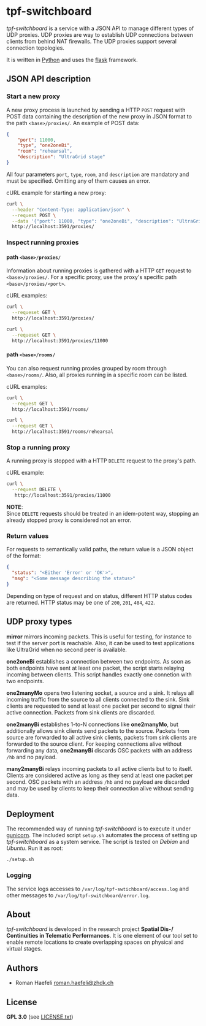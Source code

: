 # tpf-switchboard

*tpf-switchboard* is a service with a JSON API to manage different types
of UDP proxies. UDP proxies are way to establish UDP connections between
clients from behind NAT firewalls. The UDP proxies support several
connection topologies.

It is written in [Python](https://www.python.org/) and uses the
[flask](https://flask.palletsprojects.com/) framework.

## JSON API description

### Start a new proxy

A new proxy process is launched by sending a HTTP `POST` request with POST data
containing the description of the new proxy in JSON format to the path `<base>/proxies/`.
An example of POST data:

```json
{
    "port": 11000,
    "type", "one2oneBi",
    "room": "rehearsal",
    "description": "UltraGrid stage"
}
```

All four parameters `port`, `type`, `room`, and `description` are mandatory and must
be specified. Omitting any of them causes an error.

cURL example for starting a new proxy:

```bash
curl \
  --header "Content-Type: application/json" \
  --request POST \
  --data '{"port": 11000, "type": "one2oneBi", "description": "UltraGrid stage", "room": "rehearsal"}' \
  http://localhost:3591/proxies/
```

### Inspect running proxies

#### path `<base>/proxies/`

Information about running proxies is gathered with a HTTP `GET` request to `<base>/proxies/`. For
a specific proxy, use the proxy's specific path `<base>/proxies/<port>`.

cURL examples:

```bash
curl \
  --requeset GET \
  http://localhost:3591/proxies/
```

```bash
curl \
  --requeset GET \
  http://localhost:3591/proxies/11000
```

#### path `<base>/rooms/`

You can also request running proxies grouped by room through `<base>/rooms/`. Also, all
proxies running in a specific room can be listed.

cURL examples:

```bash
curl \
  --request GET \
  http://localhost:3591/rooms/
```

```bash
curl \
  --request GET \
  http://localhost:3591/rooms/rehearsal
```

### Stop a running proxy

A running proxy is stopped with a HTTP `DELETE` request to the proxy's path.

cURL example:

```bash
curl \
  --request DELETE \
   http://localhost:3591/proxies/11000
```

**NOTE**:  
Since `DELETE` requests should be treated in an idem-potent way, stopping
an already stopped proxy is considered not an error.

### Return values

For requests to semantically valid paths, the return value is a JSON object
of the format:

```json
{
  "status": "<Either 'Error' or 'OK'>",
  "msg": "<Some message describing the status>"
}
```

Depending on type of request and on status, different HTTP status codes are
returned. HTTP status may be one of `200`, `201`, `404`, `422`.


## UDP proxy types

**mirror** mirrors incoming packets. This is useful for testing, for instance
to test if the server port is reachable. Also, it can be used to test applications
like UltraGrid when no second peer is available.

**one2oneBi** establishes a connection between two endpoints. As soon as both endpoints
have sent at least one packet, the script starts relaying incoming between clients. This
script handles exactly one connetion with two endpoints.

**one2manyMo** opens two listening socket, a source and a sink. It relays all incoming
traffic from the source to all clients connected to the sink. Sink clients are requested
to send at least one packet per second to signal their active connection. Packets from
sink clients are discarded.

**one2manyBi** establishes 1-to-N connections like **one2manyMo**, but additionally allows
sink clients send packets to the source. Packets from source are forwarded to all active
sink clients, packets from sink clients are forwarded to the source client. For keeping
connections alive without forwarding any data, **one2manyBi** discards OSC packets with an
address `/hb` and no payload.

**many2manyBi** relays incoming packets to all active clients but to to itself. Clients
are considered active as long as they send at least one packet per second. OSC packets
with an address `/hb` and no payload are discarded and may be used by clients to keep
their connection alive without sending data.


## Deployment

The recommended way of running *tpf-switchboard* is to execute it under
[gunicorn](https://gunicorn.org/). The included script `setup.sh` automates
the process of setting up *tpf-switchboard* as a system service. The script
is tested on *Debian* and *Ubuntu*. Run it as root:

```bash
./setup.sh
```

### Logging
The service logs accesses to `/var/log/tpf-swtichboard/access.log` and other
messages to `/var/log/tpf-switchboard/error.log`.


## About

*tpf-switchboard* is developed in the research project **Spatial Dis-/
Continuities in Telematic Performances**. It is one element of our tool set to
enable remote locations to create overlapping spaces on physical and virtual
stages.

## Authors

  * Roman Haefeli <roman.haefeli@zhdk.ch>

## License

**GPL 3.0** (see [LICENSE.txt](LICENSE.txt))

